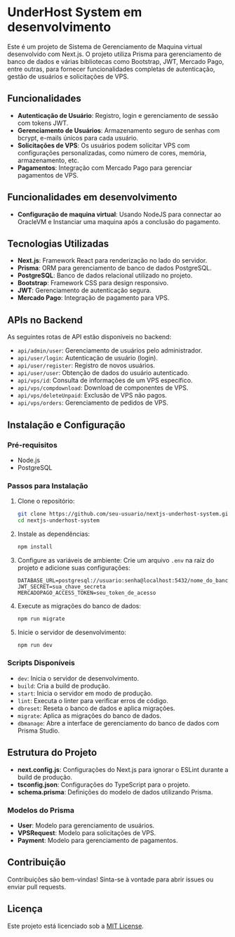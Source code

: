 
# UnderHost System em desenvolvimento

Este é um projeto de Sistema de Gerenciamento de Maquina virtual desenvolvido com Next.js. O projeto utiliza Prisma para gerenciamento de banco de dados e várias bibliotecas como Bootstrap, JWT, Mercado Pago, entre outras, para fornecer funcionalidades completas de autenticação, gestão de usuários e solicitações de VPS.

## Funcionalidades

- **Autenticação de Usuário**: Registro, login e gerenciamento de sessão com tokens JWT.
- **Gerenciamento de Usuários**: Armazenamento seguro de senhas com bcrypt, e-mails únicos para cada usuário.
- **Solicitações de VPS**: Os usuários podem solicitar VPS com configurações personalizadas, como número de cores, memória, armazenamento, etc.
- **Pagamentos**: Integração com Mercado Pago para gerenciar pagamentos de VPS.

## Funcionalidades em desenvolvimento
- **Configuração de maquina virtual**: Usando NodeJS para connectar ao OracleVM e Instanciar uma maquina após a conclusão do pagamento.

## Tecnologias Utilizadas

- **Next.js**: Framework React para renderização no lado do servidor.
- **Prisma**: ORM para gerenciamento de banco de dados PostgreSQL.
- **PostgreSQL**: Banco de dados relacional utilizado no projeto.
- **Bootstrap**: Framework CSS para design responsivo.
- **JWT**: Gerenciamento de autenticação segura.
- **Mercado Pago**: Integração de pagamento para VPS.

## APIs no Backend

As seguintes rotas de API estão disponíveis no backend:

- `api/admin/user`: Gerenciamento de usuários pelo administrador.
- `api/user/login`: Autenticação de usuário (login).
- `api/user/register`: Registro de novos usuários.
- `api/user/user`: Obtenção de dados do usuário autenticado.
- `api/vps/id`: Consulta de informações de um VPS específico.
- `api/vps/compdownload`: Download de componentes de VPS.
- `api/vps/deleteUnpaid`: Exclusão de VPS não pagos.
- `api/vps/orders`: Gerenciamento de pedidos de VPS.

## Instalação e Configuração

### Pré-requisitos

- Node.js
- PostgreSQL

### Passos para Instalação

1. Clone o repositório:
   ```bash
   git clone https://github.com/seu-usuario/nextjs-underhost-system.git
   cd nextjs-underhost-system
   ```

2. Instale as dependências:
   ```bash
   npm install
   ```

3. Configure as variáveis de ambiente:
   Crie um arquivo `.env` na raiz do projeto e adicione suas configurações:

   ```
   DATABASE_URL=postgresql://usuario:senha@localhost:5432/nome_do_banco
   JWT_SECRET=sua_chave_secreta
   MERCADOPAGO_ACCESS_TOKEN=seu_token_de_acesso
   ```

4. Execute as migrações do banco de dados:
   ```bash
   npm run migrate
   ```

5. Inicie o servidor de desenvolvimento:
   ```bash
   npm run dev
   ```

### Scripts Disponíveis

- `dev`: Inicia o servidor de desenvolvimento.
- `build`: Cria a build de produção.
- `start`: Inicia o servidor em modo de produção.
- `lint`: Executa o linter para verificar erros de código.
- `dbreset`: Reseta o banco de dados e aplica migrações.
- `migrate`: Aplica as migrações do banco de dados.
- `dbmanage`: Abre a interface de gerenciamento do banco de dados com Prisma Studio.

## Estrutura do Projeto

- **next.config.js**: Configurações do Next.js para ignorar o ESLint durante a build de produção.
- **tsconfig.json**: Configurações do TypeScript para o projeto.
- **schema.prisma**: Definições do modelo de dados utilizando Prisma.

### Modelos do Prisma

- **User**: Modelo para gerenciamento de usuários.
- **VPSRequest**: Modelo para solicitações de VPS.
- **Payment**: Modelo para gerenciamento de pagamentos.

## Contribuição

Contribuições são bem-vindas! Sinta-se à vontade para abrir issues ou enviar pull requests.

## Licença

Este projeto está licenciado sob a [MIT License](LICENSE).
